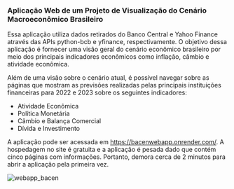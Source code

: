 ### Aplicação Web de um Projeto de Visualização do Cenário Macroeconômico Brasileiro

Essa aplicação utiliza dados retirados do Banco Central e Yahoo Finance através das APIs python-bcb e yfinance, respectivamente. O objetivo dessa aplicação é fornecer uma visão geral do cenário econômico brasileiro por meio dos principais indicadores econômicos como inflação, câmbio e atividade econômica.

Além de uma visão sobre o cenário atual, é possível navegar sobre as páginas que mostram as previsões realizadas pelas principais instituições financeiras para 2022 e 2023 sobre os seguintes indicadores:
  * Atividade Econômica
  * Política Monetária
  * Câmbio e Balança Comercial
  * Dívida e Investimento

A aplicação pode ser acessada em https://bacenwebapp.onrender.com/. A hospedagem no site é gratuita e a aplicação é pesada dado que contém cinco páginas com informações. Portanto, demora cerca de 2 minutos para abrir a aplicação pela primeira vez.


![webapp_bacen](https://user-images.githubusercontent.com/104634357/208163233-68affb53-2fcc-4a77-bd8f-b022c7e370c8.jpg)
